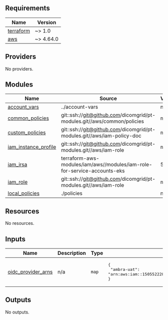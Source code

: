 ## Requirements

| Name | Version |
|------|---------|
| <a name="requirement_terraform"></a> [terraform](#requirement\_terraform) | ~> 1.0 |
| <a name="requirement_aws"></a> [aws](#requirement\_aws) | ~> 4.64.0 |

## Providers

No providers.

## Modules

| Name | Source | Version |
|------|--------|---------|
| <a name="module_account_vars"></a> [account\_vars](#module\_account\_vars) | ../account-vars | n/a |
| <a name="module_common_policies"></a> [common\_policies](#module\_common\_policies) | git::ssh://git@github.com/dicomgrid/pt-modules.git//aws/common/policies | master |
| <a name="module_custom_policies"></a> [custom\_policies](#module\_custom\_policies) | git::ssh://git@github.com/dicomgrid/pt-modules.git//aws/iam-policy-doc | master |
| <a name="module_iam_instance_profile"></a> [iam\_instance\_profile](#module\_iam\_instance\_profile) | git::ssh://git@github.com/dicomgrid/pt-modules.git//aws/iam-role | master |
| <a name="module_iam_irsa"></a> [iam\_irsa](#module\_iam\_irsa) | terraform-aws-modules/iam/aws//modules/iam-role-for-service-accounts-eks | 5.30.2 |
| <a name="module_iam_role"></a> [iam\_role](#module\_iam\_role) | git::ssh://git@github.com/dicomgrid/pt-modules.git//aws/iam-role | master |
| <a name="module_local_policies"></a> [local\_policies](#module\_local\_policies) | ./policies | n/a |

## Resources

No resources.

## Inputs

| Name | Description | Type | Default | Required |
|------|-------------|------|---------|:--------:|
| <a name="input_oidc_provider_arns"></a> [oidc\_provider\_arns](#input\_oidc\_provider\_arns) | n/a | `map` | <pre>{<br>  "ambra-uat": "arn:aws:iam::150552228373:oidc-provider/oidc.eks.us-east-2.amazonaws.com/id/B02C59E636827D1DBDB1A89BEF6D9107"<br>}</pre> | no |

## Outputs

No outputs.
